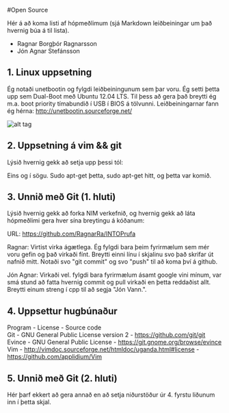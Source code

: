 #Open Source

Hér á að koma listi af hópmeðlimum (sjá Markdown leiðbeiningar um það hvernig búa á til lista).
* Ragnar Borgþór Ragnarsson
* Jón Agnar Stefánsson

## 1. Linux uppsetning

Ég notaði unetbootin og fylgdi leiðbeiningunum sem þar voru. Ég setti þetta upp sem Dual-Boot með Ubuntu 12.04 LTS. Til þess að gera það breytti ég m.a. boot priority tímabundið í USB í BIOS á tölvunni. Leiðbeiningarnar fann ég hérna: http://unetbootin.sourceforge.net/

![alt tag](https://raw.github.com/jonagnar/INTOmarkdown/master/photo.JPG)

## 2. Uppsetning á vim && git

Lýsið hvernig gekk að setja upp þessi tól:

Eins og í sögu. Sudo apt-get þetta, sudo apt-get hitt, og þetta var komið.

## 3. Unnið með Git (1. hluti)

Lýsið hvernig gekk að forka NIM verkefnið, og hvernig gekk að láta hópmeðlimi gera hver sína breytingu á kóðanum:

URL: https://github.com/RagnarRa/INTOPrufa

Ragnar: Virtist virka ágætlega. Ég fylgdi bara þeim fyrirmælum sem mér voru gefin og það virkaði fínt. Breytti einni línu í skjalinu svo það skrifar út nafnið mitt. Notaði svo "git commit" og svo "push" til að koma því á github.

Jón Agnar: Virkaði vel. fylgdi bara fyrirmælum ásamt google vini mínum, var smá stund að fatta hvernig commit og pull virkaði en þetta reddaðist allt. Breytti einum streng í cpp til að segja "Jón Vann.".

## 4. Uppsettur hugbúnaður

Program - License                                                   - Source code <br />
Git     - GNU General Public License version 2                      - https://github.com/git/git <br />
Evince  - GNU General Public License                                - https://git.gnome.org/browse/evince <br />
Vim     - http://vimdoc.sourceforge.net/htmldoc/uganda.html#license - https://github.com/applidium/Vim

## 5. Unnið með Git (2. hluti)

Hér þarf ekkert að gera annað en að setja niðurstöður úr 4. fyrstu liðunum inn í þetta skjal.
